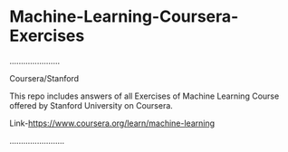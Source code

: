 # Machine-Learning-Coursera-Exercises
......................


Coursera/Stanford

This repo includes answers of all Exercises of Machine Learning Course offered by Stanford University on Coursera.

Link-https://www.coursera.org/learn/machine-learning



........................
